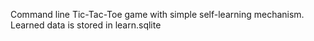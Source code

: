 Command line Tic-Tac-Toe game with simple self-learning mechanism.
Learned data is stored in learn.sqlite
